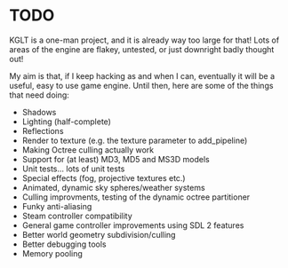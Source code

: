
# TODO

KGLT is a one-man project, and it is already way too large for that! Lots of areas of 
the engine are flakey, untested, or just downright badly thought out!

My aim is that, if I keep hacking as and when I can, eventually it will be a useful,
easy to use game engine. Until then, here are some of the things that need doing:

 - Shadows
 - Lighting (half-complete)
 - Reflections
 - Render to texture (e.g. the texture parameter to add_pipeline)
 - Making Octree culling actually work
 - Support for (at least) MD3, MD5 and MS3D models
 - Unit tests... lots of unit tests
 - Special effects (fog, projective textures etc.)
 - Animated, dynamic sky spheres/weather systems
 - Culling improvments, testing of the dynamic octree partitioner
 - Funky anti-aliasing
 - Steam controller compatibility 
 - General game controller improvements using SDL 2 features
 - Better world geometry subdivision/culling
 - Better debugging tools
 - Memory pooling
 
